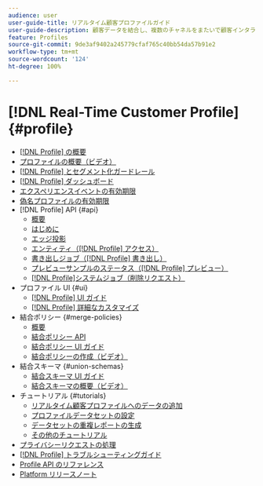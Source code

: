 ```yaml
---
audience: user
user-guide-title: リアルタイム顧客プロファイルガイド
user-guide-description: 顧客データを結合し、複数のチャネルをまたいで顧客インタラクションの全体像を作り出します。
feature: Profiles
source-git-commit: 9de3af9402a245779cfaf765c40bb54da57b91e2
workflow-type: tm+mt
source-wordcount: '124'
ht-degree: 100%

---
```



# [!DNL Real-Time Customer Profile] {#profile}

* [[!DNL Profile] の概要](home.md)
* [プロファイルの概要（ビデオ）](video/profile-overview.md)
* [[!DNL Profile] とセグメント化ガードレール](guardrails.md)
* [[!DNL Profile] ダッシュボード](ui/profile-dashboard.md)
* [エクスペリエンスイベントの有効期限](event-expirations.md)
* [偽名プロファイルの有効期限](pseudonymous-profiles.md)
* [!DNL Profile] API {#api}
   * [概要](api/overview.md)
   * [はじめに](api/getting-started.md)
   * [エッジ投影](api/edge-projections.md)
   * [エンティティ（[!DNL Profile] アクセス）](api/entities.md)
   * [書き出しジョブ（[!DNL Profile] 書き出し）](api/export-jobs.md)
   * [プレビューサンプルのステータス（[!DNL Profile] プレビュー）](api/preview-sample-status.md)
   * [[!DNL Profile]システムジョブ（削除リクエスト）](api/profile-system-jobs.md)
* プロファイル UI {#ui}
   * [[!DNL Profile] UI ガイド](ui/user-guide.md)
   * [[!DNL Profile] 詳細なカスタマイズ](ui/profile-customization.md)
* 結合ポリシー {#merge-policies}
   * [概要](merge-policies/overview.md)
   * [結合ポリシー API](api/merge-policies.md)
   * [結合ポリシー UI ガイド](merge-policies/ui-guide.md)
   * [結合ポリシーの作成（ビデオ）](video/create-merge-policies.md)
* 結合スキーマ {#union-schemas}
   * [結合スキーマ UI ガイド](ui/union-schema.md)
   * [結合スキーマの概要（ビデオ）](video/union-schemas-overview.md)
* チュートリアル {#tutorials}
   * [リアルタイム顧客プロファイルへのデータの追加](tutorials/add-profile-data.md)
   * [プロファイルデータセットの設定](tutorials/dataset-configuration.md)
   * [データセットの重複レポートの生成](tutorials/dataset-overlap-report.md)
   * [その他のチュートリアル](https://experienceleague.adobe.com/docs/platform-learn/tutorials/overview.html?lang=ja)
* [プライバシーリクエストの処理](privacy.md)
* [[!DNL Profile] トラブルシューティングガイド](troubleshooting.md)
* [Profile API のリファレンス](https://www.adobe.com/go/profile-apis-en)
* [Platform リリースノート](https://experienceleague.adobe.com/docs/experience-platform/release-notes/latest.html?lang=ja)

